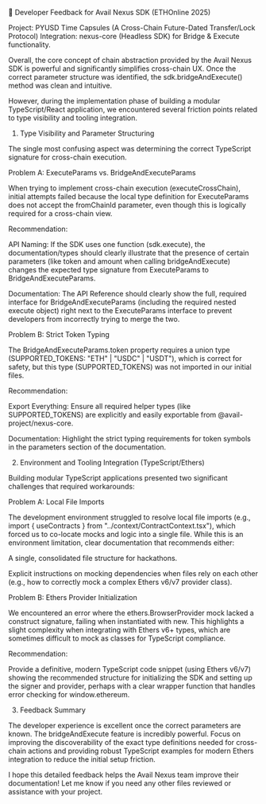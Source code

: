 📝 Developer Feedback for Avail Nexus SDK (ETHOnline 2025)

Project: PYUSD Time Capsules (A Cross-Chain Future-Dated Transfer/Lock Protocol)
Integration: nexus-core (Headless SDK) for Bridge & Execute functionality.

Overall, the core concept of chain abstraction provided by the Avail Nexus SDK is powerful and significantly simplifies cross-chain UX. Once the correct parameter structure was identified, the sdk.bridgeAndExecute() method was clean and intuitive.

However, during the implementation phase of building a modular TypeScript/React application, we encountered several friction points related to type visibility and tooling integration.

1. Type Visibility and Parameter Structuring

The single most confusing aspect was determining the correct TypeScript signature for cross-chain execution.

Problem A: ExecuteParams vs. BridgeAndExecuteParams

When trying to implement cross-chain execution (executeCrossChain), initial attempts failed because the local type definition for ExecuteParams does not accept the fromChainId parameter, even though this is logically required for a cross-chain view.

Recommendation:

API Naming: If the SDK uses one function (sdk.execute), the documentation/types should clearly illustrate that the presence of certain parameters (like token and amount when calling bridgeAndExecute) changes the expected type signature from ExecuteParams to BridgeAndExecuteParams.

Documentation: The API Reference should clearly show the full, required interface for BridgeAndExecuteParams (including the required nested execute object) right next to the ExecuteParams interface to prevent developers from incorrectly trying to merge the two.

Problem B: Strict Token Typing

The BridgeAndExecuteParams.token property requires a union type (SUPPORTED_TOKENS: "ETH" | "USDC" | "USDT"), which is correct for safety, but this type (SUPPORTED_TOKENS) was not imported in our initial files.

Recommendation:

Export Everything: Ensure all required helper types (like SUPPORTED_TOKENS) are explicitly and easily exportable from @avail-project/nexus-core.

Documentation: Highlight the strict typing requirements for token symbols in the parameters section of the documentation.

2. Environment and Tooling Integration (TypeScript/Ethers)

Building modular TypeScript applications presented two significant challenges that required workarounds:

Problem A: Local File Imports

The development environment struggled to resolve local file imports (e.g., import { useContracts } from "../context/ContractContext.tsx"), which forced us to co-locate mocks and logic into a single file. While this is an environment limitation, clear documentation that recommends either:

A single, consolidated file structure for hackathons.

Explicit instructions on mocking dependencies when files rely on each other (e.g., how to correctly mock a complex Ethers v6/v7 provider class).

Problem B: Ethers Provider Initialization

We encountered an error where the ethers.BrowserProvider mock lacked a construct signature, failing when instantiated with new. This highlights a slight complexity when integrating with Ethers v6+ types, which are sometimes difficult to mock as classes for TypeScript compliance.

Recommendation:

Provide a definitive, modern TypeScript code snippet (using Ethers v6/v7) showing the recommended structure for initializing the SDK and setting up the signer and provider, perhaps with a clear wrapper function that handles error checking for window.ethereum.

3. Feedback Summary

The developer experience is excellent once the correct parameters are known. The bridgeAndExecute feature is incredibly powerful. Focus on improving the discoverability of the exact type definitions needed for cross-chain actions and providing robust TypeScript examples for modern Ethers integration to reduce the initial setup friction.

I hope this detailed feedback helps the Avail Nexus team improve their documentation! Let me know if you need any other files reviewed or assistance with your project.